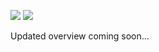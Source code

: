 
<!-- README.md is generated from README.Rmd. Please edit that file -->

![](https://img.shields.io/badge/Status-Developing-orange.svg)
[![](https://github.com/jrgant/quickdag/releases/tag/v0.2.1)](https://img.shields.io/badge/Latest--Release-v0.2.1-green.svg)

Updated overview coming soon…
